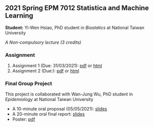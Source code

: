 ## 2021 Spring EPM 7012 Statistica and Machine Learning

**Student:** Yi-Wen Hsiao, PhD student in *Biostatics* at National Taiwan University

*A Non-compulsory lecture (3 credits)*

### Assignment

  1. Assignment 1 (Due: 31/03/2021): [pdf](http://www.ywhsiao.com/2021-Spring-EPM-7012-Statistical-and-Machine-Learning/Assignment1.pdf) or [html](http://www.ywhsiao.com/2021-Spring-EPM-7012-Statistical-and-Machine-Learning/Assignment1.html)
  2. Assignment 2 (Due:): [pdf]() or [html]()

### Final Group Project 

This project is collaborated with Wan-Jung Wu, PhD student in *Epidemiology* at National Taiwan University

  - A 10-minute oral proposal (05/05/2021): [slides](https://docs.google.com/presentation/d/e/2PACX-1vRzCLltggyf-pWbobL2xwdjdbHNHbnC_2KlrDsNT5TRd09qABCO1-L6LO2_pWBoJsCjQ7tFjvJZfi8L/pub?start=false&loop=false&delayms=3000)
  - A 20-minute oral final report: [slides](https://docs.google.com/presentation/d/e/2PACX-1vQ2XrPIX7NazXaKf1MG6gi0oL48MJ-Dfh70dIB5sNznB-Q5TT4JIQ5zX8fWnWASuBtFc5V10hTC7d_t/pub?start=true&loop=false&delayms=3000)
  - Poster: [pdf]()

